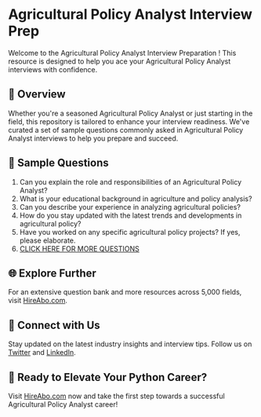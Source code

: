 # Agricultural Policy Analyst Interview Prep

Welcome to the Agricultural Policy Analyst Interview Preparation ! This resource is designed to help you ace your Agricultural Policy Analyst interviews with confidence.

## 🚀 Overview

Whether you're a seasoned Agricultural Policy Analyst or just starting in the field, this repository is tailored to enhance your interview readiness. We've curated a set of sample questions commonly asked in Agricultural Policy Analyst interviews to help you prepare and succeed.

## 📝 Sample Questions

1. Can you explain the role and responsibilities of an Agricultural Policy Analyst?
2. What is your educational background in agriculture and policy analysis?
3. Can you describe your experience in analyzing agricultural policies?
4. How do you stay updated with the latest trends and developments in agricultural policy?
5. Have you worked on any specific agricultural policy projects? If yes, please elaborate.
6. [CLICK HERE FOR MORE QUESTIONS](https://hireabo.com/job/10_0_36/Agricultural%20Policy%20Analyst)

## 🌐 Explore Further

For an extensive question bank and more resources across 5,000 fields, visit [HireAbo.com](https://www.hireabo.com).

## 📱 Connect with Us

Stay updated on the latest industry insights and interview tips. Follow us on [Twitter](https://twitter.com/hireabo) and [LinkedIn](https://www.linkedin.com/in/hire-abo-3609972a8/).

## 🚀 Ready to Elevate Your Python Career?

Visit [HireAbo.com](https://www.hireabo.com) now and take the first step towards a successful Agricultural Policy Analyst career!